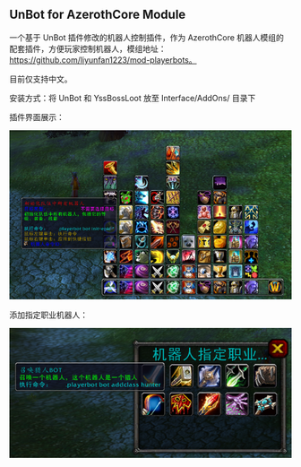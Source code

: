 ## UnBot for AzerothCore Module

一个基于 UnBot 插件修改的机器人控制插件，作为 AzerothCore 机器人模组的配套插件，方便玩家控制机器人，模组地址：https://github.com/liyunfan1223/mod-playerbots。

目前仅支持中文。

安装方式：将 UnBot 和 YssBossLoot 放至 Interface/AddOns/ 目录下

插件界面展示：

![](docs/display.png)

添加指定职业机器人：

![](docs/addclass.png)



